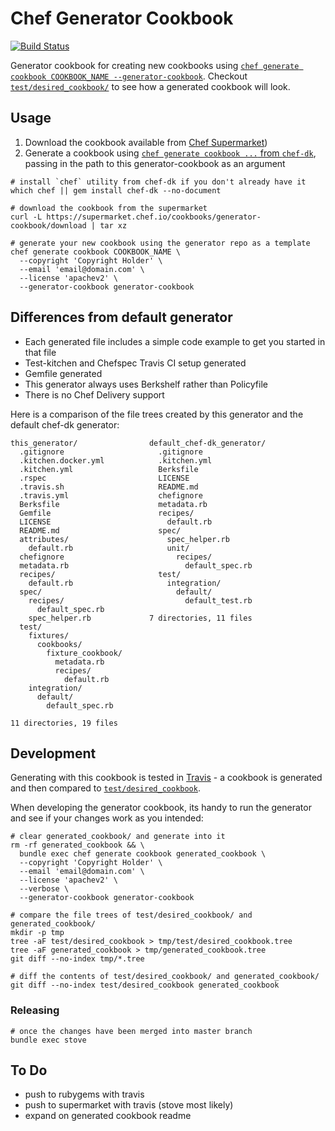 # Chef Generator Cookbook

[![Build Status](https://travis-ci.org/atheiman/chef-generator-cookbook.svg?branch=master)](https://travis-ci.org/atheiman/chef-generator-cookbook)

Generator cookbook for creating new cookbooks using [`chef generate cookbook COOKBOOK_NAME --generator-cookbook`](https://docs.chef.io/ctl_chef.html#chef-generate-cookbook). Checkout [`test/desired_cookbook/`](./test/desired_cookbook/) to see how a generated cookbook will look.

## Usage

1. Download the cookbook available from [Chef Supermarket](https://supermarket.chef.io/cookbooks/generator-cookbook))
1. Generate a cookbook using [`chef generate cookbook ...` from `chef-dk`](https://docs.chef.io/ctl_chef.html#chef-generate-cookbook), passing in the path to this generator-cookbook as an argument

```shell
# install `chef` utility from chef-dk if you don't already have it
which chef || gem install chef-dk --no-document

# download the cookbook from the supermarket
curl -L https://supermarket.chef.io/cookbooks/generator-cookbook/download | tar xz

# generate your new cookbook using the generator repo as a template
chef generate cookbook COOKBOOK_NAME \
  --copyright 'Copyright Holder' \
  --email 'email@domain.com' \
  --license 'apachev2' \
  --generator-cookbook generator-cookbook
```

## Differences from default generator

- Each generated file includes a simple code example to get you started in that file
- Test-kitchen and Chefspec Travis CI setup generated
- Gemfile generated
- This generator always uses Berkshelf rather than Policyfile
- There is no Chef Delivery support

Here is a comparison of the file trees created by this generator and the default chef-dk generator:

```
this_generator/                default_chef-dk_generator/
  .gitignore                     .gitignore
  .kitchen.docker.yml            .kitchen.yml
  .kitchen.yml                   Berksfile
  .rspec                         LICENSE
  .travis.sh                     README.md
  .travis.yml                    chefignore
  Berksfile                      metadata.rb
  Gemfile                        recipes/
  LICENSE                          default.rb
  README.md                      spec/
  attributes/                      spec_helper.rb
    default.rb                     unit/
  chefignore                         recipes/
  metadata.rb                          default_spec.rb
  recipes/                       test/
    default.rb                     integration/
  spec/                              default/
    recipes/                           default_test.rb
      default_spec.rb
    spec_helper.rb             7 directories, 11 files
  test/
    fixtures/
      cookbooks/
        fixture_cookbook/
          metadata.rb
          recipes/
            default.rb
    integration/
      default/
        default_spec.rb

11 directories, 19 files
```

## Development

Generating with this cookbook is tested in [Travis](https://travis-ci.org/atheiman/chef-generator-cookbook/) - a cookbook is generated and then compared to [`test/desired_cookbook`](./test/desired_cookbook/).

When developing the generator cookbook, its handy to run the generator and see if your changes work as you intended:

```shell
# clear generated_cookbook/ and generate into it
rm -rf generated_cookbook && \
  bundle exec chef generate cookbook generated_cookbook \
  --copyright 'Copyright Holder' \
  --email 'email@domain.com' \
  --license 'apachev2' \
  --verbose \
  --generator-cookbook generator-cookbook

# compare the file trees of test/desired_cookbook/ and generated_cookbook/
mkdir -p tmp
tree -aF test/desired_cookbook > tmp/test/desired_cookbook.tree
tree -aF generated_cookbook > tmp/generated_cookbook.tree
git diff --no-index tmp/*.tree

# diff the contents of test/desired_cookbook/ and generated_cookbook/
git diff --no-index test/desired_cookbook generated_cookbook
```

### Releasing

```shell
# once the changes have been merged into master branch
bundle exec stove
```

## To Do

- push to rubygems with travis
- push to supermarket with travis (stove most likely)
- expand on generated cookbook readme
